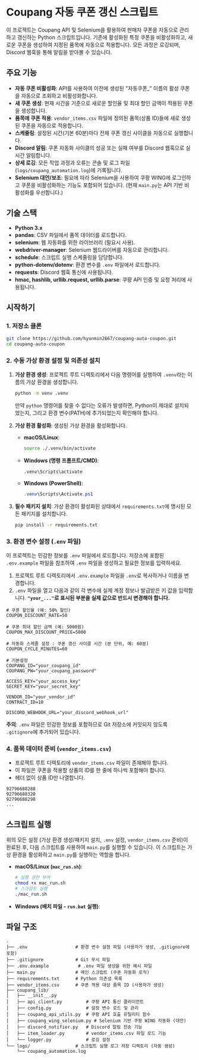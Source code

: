 # Coupang 자동 쿠폰 갱신 스크립트

이 프로젝트는 Coupang API 및 Selenium을 활용하여 판매자 쿠폰을 자동으로 관리하고 갱신하는 Python 스크립트입니다. 기존에 활성화된 특정 쿠폰을 비활성화하고, 새로운 쿠폰을 생성하여 지정된 품목에 자동으로 적용합니다. 모든 과정은 로깅되며, Discord 웹훅을 통해 알림을 받아볼 수 있습니다.

## 주요 기능

  * **자동 쿠폰 비활성화**: API를 사용하여 이전에 생성된 "자동쿠폰\_" 이름의 활성 쿠폰을 자동으로 조회하고 비활성화합니다.
  * **새 쿠폰 생성**: 현재 시간을 기준으로 새로운 할인율 및 최대 할인 금액이 적용된 쿠폰을 생성합니다.
  * **품목에 쿠폰 적용**: `vendor_items.csv` 파일에 정의된 품목(상품 ID)들에 새로 생성된 쿠폰을 자동으로 적용합니다.
  * **스케줄링**: 설정된 시간(기본 60분)마다 전체 쿠폰 갱신 사이클을 자동으로 실행합니다.
  * **Discord 알림**: 쿠폰 자동화 사이클의 성공 또는 실패 여부를 Discord 웹훅으로 실시간 알림합니다.
  * **상세 로깅**: 모든 작업 과정과 오류는 콘솔 및 로그 파일(`logs/coupang_automation.log`)에 기록됩니다.
  * **Selenium 대안/보조**: 필요에 따라 Selenium을 사용하여 쿠팡 WING에 로그인하고 쿠폰을 비활성화하는 기능도 포함되어 있습니다. (현재 `main.py`는 API 기반 비활성화를 우선합니다.)

## 기술 스택

  * **Python 3.x**
  * **pandas**: CSV 파일에서 품목 데이터를 로드합니다.
  * **selenium**: 웹 자동화를 위한 라이브러리 (필요시 사용).
  * **webdriver-manager**: Selenium 웹드라이버를 자동으로 관리합니다.
  * **schedule**: 스크립트 실행 스케줄링을 담당합니다.
  * **python-dotenv/dotenv**: 환경 변수를 `.env` 파일에서 로드합니다.
  * **requests**: Discord 웹훅 통신에 사용됩니다.
  * **hmac, hashlib, urllib.request, urllib.parse**: 쿠팡 API 인증 및 요청 처리에 사용됩니다.

## 시작하기

### 1\. 저장소 클론

```bash
git clone https://github.com/hyunmin2667/coupang-auto-coupon.git
cd coupang-auto-coupon
```

### 2\. 수동 가상 환경 설정 및 의존성 설치

1.  **가상 환경 생성**:
    프로젝트 루트 디렉토리에서 다음 명령어를 실행하여 `.venv`라는 이름의 가상 환경을 생성합니다.

    ```bash
    python -m venv .venv
    ```

    만약 `python` 명령어를 찾을 수 없다는 오류가 발생하면, Python이 제대로 설치되었는지, 그리고 환경 변수(PATH)에 추가되었는지 확인해야 합니다.

2.  **가상 환경 활성화**:
    생성된 가상 환경을 활성화합니다.

      * **macOS/Linux**:
        ```bash
        source ./.venv/bin/activate
        ```
      * **Windows (명령 프롬프트/CMD)**:
        ```bash
        .venv\Scripts\activate
        ```
      * **Windows (PowerShell)**:
        ```powershell
        .venv\Scripts\Activate.ps1
        ```

3.  **필수 패키지 설치**:
    가상 환경이 활성화된 상태에서 `requirements.txt`에 명시된 모든 패키지를 설치합니다.

    ```bash
    pip install -r requirements.txt
    ```

### 3\. 환경 변수 설정 (`.env` 파일)

이 프로젝트는 민감한 정보를 `.env` 파일에서 로드합니다. 저장소에 포함된 `.env.example` 파일을 참조하여 `.env` 파일을 생성하고 필요한 정보를 입력하세요.

1.  프로젝트 루트 디렉토리에서 `.env.example` 파일을 `.env`로 복사하거나 이름을 변경합니다.
2.  `.env` 파일을 열고 다음과 같이 각 변수에 실제 계정 정보나 발급받은 키 값을 입력합니다. **`"your_..."`로 표시된 부분을 실제 값으로 반드시 변경해야 합니다.**

<!-- end list -->

```dotenv
# 쿠폰 할인율 (예: 50% 할인)
COUPON_DISCOUNT_RATE=50

# 쿠폰 최대 할인 금액 (예: 5000원)
COUPON_MAX_DISCOUNT_PRICE=5000

# 자동화 스케줄 설정 : 쿠폰 갱신 사이클 시간 (분 단위, 예: 60분)
COUPON_CYCLE_MINUTES=60

# 기본설정
COUPANG_ID="your_coupang_id"
COUPANG_PW="your_coupang_password"

ACCESS_KEY="your_access_key"
SECRET_KEY="your_secret_key"

VENDOR_ID="your_vendor_id"
CONTRACT_ID=10

DISCORD_WEBHOOK_URL="your_discord_webhook_url"
```

**주의**: `.env` 파일은 민감한 정보를 포함하므로 Git 저장소에 커밋되지 않도록 `.gitignore`에 추가되어 있습니다.

### 4\. 품목 데이터 준비 (`vendor_items.csv`)

- 프로젝트 루트 디렉토리에 `vendor_items.csv` 파일이 존재해야 합니다.
- 이 파일은 쿠폰을 적용할 상품의 ID를 한 줄에 하나씩 포함해야 합니다.
- 헤더 없이 상품 ID만 나열합니다.

```csv
92796688288
92796688320
92796688298
...
```

## 스크립트 실행

위의 모든 설정 (가상 환경 생성/패키지 설치, `.env` 설정, `vendor_items.csv` 준비)이 완료된 후, 다음 스크립트를 사용하여 `main.py`를 실행할 수 있습니다. 이 스크립트는 가상 환경을 활성화하고 `main.py`를 실행하는 역할을 합니다.

  * **macOS/Linux (`mac_run.sh`)**:
    ```bash
    # 실행 권한 부여
    chmod +x mac_run.sh
    # 스크립트 실행
    ./mac_run.sh
    ```
  * **Windows (배치 파일 - `run.bat` 실행)**:

## 파일 구조

```
.
├── .env                  # 환경 변수 설정 파일 (사용자가 생성, .gitignore에 포함)
├── .gitignore            # Git 무시 파일
├── .env.example           # .env 파일 생성을 위한 예시 파일
├── main.py               # 메인 스크립트 (쿠폰 자동화 로직)
├── requirements.txt      # Python 의존성 목록
├── vendor_items.csv      # 쿠폰 적용 대상 품목 ID (사용자가 생성)
├── coupang_lib/
│   ├── __init__.py
│   ├── api_client.py         # 쿠팡 API 통신 클라이언트
│   ├── config.py             # 설정 변수 로드 및 관리
│   ├── coupang_api_utils.py  # 쿠팡 API 호출 유틸리티 함수
│   ├── coupang_wing_selenium.py # Selenium 기반 쿠팡 WING 자동화 (대안)
│   ├── discord_notifier.py   # Discord 알림 전송 기능
│   ├── item_loader.py        # vendor_items.csv 파일 로드 기능
│   └── logger.py             # 로깅 설정
└── logs/                 # 스크립트 실행 로그 저장 디렉토리 (자동 생성)
    └── coupang_automation.log
```